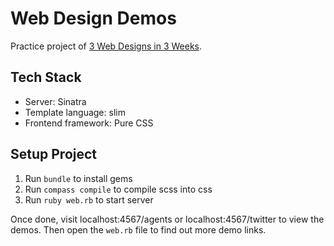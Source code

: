 Web Design Demos
================

Practice project of [3 Web Designs in 3 Weeks](http://juntao.gitbooks.io/3-web-designs-in-3-weeks/content/).

## Tech Stack

 * Server: Sinatra
 * Template language: slim
 * Frontend framework: Pure CSS

## Setup Project

 1. Run `bundle` to install gems
 2. Run `compass compile` to compile scss into css
 3. Run `ruby web.rb` to start server

Once done, visit localhost:4567/agents or localhost:4567/twitter to view the demos. Then open the `web.rb` file to find out more demo links.
